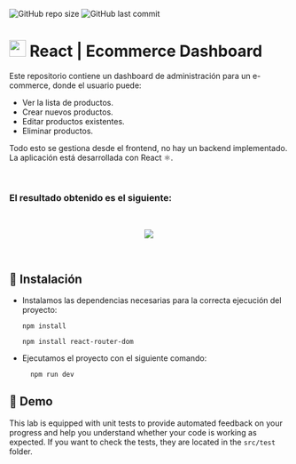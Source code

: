 
![GitHub repo size](https://img.shields.io/github/repo-size/KevinJG994/Ecommerce_Admin)
![GitHub last commit](https://img.shields.io/github/last-commit/KevinJG994/Ecommerce_Admin)

# <img src="https://upload.wikimedia.org/wikipedia/commons/thumb/4/47/React.svg/1200px-React.svg.png" width="30" /> React | Ecommerce Dashboard

Este repositorio contiene un dashboard de administración para un e-commerce, donde el usuario puede:

- Ver la lista de productos. <br>
- Crear nuevos productos.<br>
- Editar productos existentes.<br>
- Eliminar productos.<br>

Todo esto se gestiona desde el frontend, no hay un backend implementado. La aplicación está desarrollada con React ⚛️.

<br>

### El resultado obtenido es el siguiente:
<br>

<p align="center" width="800px">
  <img src="https://github.com/user-attachments/assets/67a09c8e-114f-43c0-babf-290a258c9eea" />
</p>

<br>

## :closed_lock_with_key: Instalación

- Instalamos las dependencias necesarias para la correcta ejecución del proyecto:

  ```
  npm install
  
  npm install react-router-dom
  ```

- Ejecutamos el proyecto con el siguiente comando:
  ```
    npm run dev
  ```

## 🚀 Demo

This lab is equipped with unit tests to provide automated feedback on your progress and help you understand whether your code is working as expected. If you want to check the tests, they are located in the `src/test` folder.

